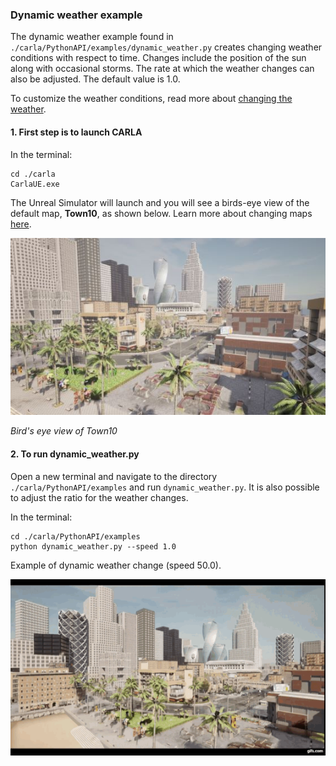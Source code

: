 ### Dynamic weather example 

The dynamic weather example found in `./carla/PythonAPI/examples/dynamic_weather.py` creates changing weather conditions with respect to time. Changes include the position of the sun along with occasional storms. The rate at which the weather changes can also be adjusted. The default value is 1.0.

To customize the weather conditions, read more about [changing the weather](https://carla.readthedocs.io/en/0.9.12/tuto_G_retrieve_data/#change-the-weather).

#### 1. First step is to launch CARLA

In the terminal:
```
cd ./carla
CarlaUE.exe 
```

The Unreal Simulator will launch and you will see a birds-eye view of the default map, **Town10**, as shown below. Learn more about changing maps [here](https://carla.readthedocs.io/en/0.9.12/tuto_G_retrieve_data/#map-setting).

![CARLA Map](https://github.com/mark-draghicescu/Self-Driving-Car-Engineer-Nanodegree/blob/master/map_view.jpg)

*Bird's eye view of Town10*

#### 2. To run dynamic_weather.py

Open a new terminal and navigate to the directory `./carla/PythonAPI/examples` and run `dynamic_weather.py`. It is also possible to adjust the ratio for the weather changes.

In the terminal:
```
cd ./carla/PythonAPI/examples
python dynamic_weather.py --speed 1.0 
```

Example of dynamic weather change (speed 50.0).

![CARLA Dynamic Weather](https://github.com/mark-draghicescu/Self-Driving-Car-Engineer-Nanodegree/blob/master/dynamic_weather.gif)
